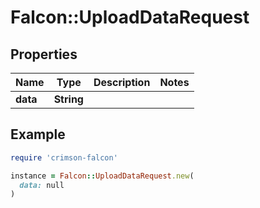 # Falcon::UploadDataRequest

## Properties

| Name | Type | Description | Notes |
| ---- | ---- | ----------- | ----- |
| **data** | **String** |  |  |

## Example

```ruby
require 'crimson-falcon'

instance = Falcon::UploadDataRequest.new(
  data: null
)
```


